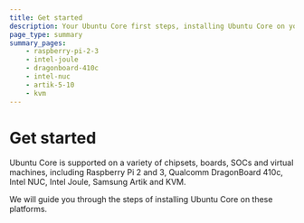 ```yaml
---
title: Get started
description: Your Ubuntu Core first steps, installing Ubuntu Core on your board or in a virtual machine.
page_type: summary
summary_pages:
    - raspberry-pi-2-3
    - intel-joule
    - dragonboard-410c
    - intel-nuc
    - artik-5-10
    - kvm
---
```


# Get started

Ubuntu Core is supported on a variety of chipsets, boards, SOCs and virtual machines, including Raspberry Pi 2 and 3, Qualcomm DragonBoard 410c, Intel NUC, Intel Joule, Samsung Artik and KVM.

We will guide you through the steps of installing Ubuntu Core on these platforms.

